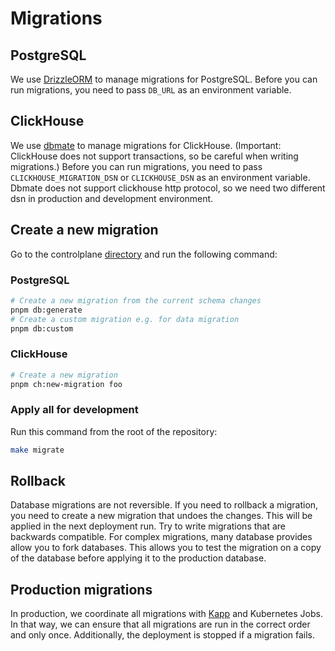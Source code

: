# Migrations

## PostgreSQL

We use [DrizzleORM](https://github.com/drizzle-team/drizzle-orm) to manage migrations for PostgreSQL.
Before you can run migrations, you need to pass `DB_URL` as an environment variable.

## ClickHouse

We use [dbmate](https://github.com/amacneil/dbmate) to manage migrations for ClickHouse. (Important: ClickHouse does not support transactions, so be careful when writing migrations.)
Before you can run migrations, you need to pass `CLICKHOUSE_MIGRATION_DSN` or `CLICKHOUSE_DSN` as an environment variable.
Dbmate does not support clickhouse http protocol, so we need two different dsn in production and development environment.

## Create a new migration

Go to the controlplane [directory](../controlplane) and run the following command:

### PostgreSQL

```sh
# Create a new migration from the current schema changes
pnpm db:generate
# Create a custom migration e.g. for data migration
pnpm db:custom
```

### ClickHouse

```sh
# Create a new migration
pnpm ch:new-migration foo
```

### Apply all for development

Run this command from the root of the repository:

```sh
make migrate
```

## Rollback

Database migrations are not reversible. If you need to rollback a migration, you need to create a new migration that undoes the changes. This will be applied in the next deployment run.
Try to write migrations that are backwards compatible. For complex migrations, many database provides allow you to fork databases. This allows you to test the migration on a copy of the database before applying it to the production database.

## Production migrations

In production, we coordinate all migrations with [Kapp](https://carvel.dev/kapp/) and Kubernetes Jobs. In that way, we can ensure that all migrations are run in the correct order and only once. Additionally, the deployment is stopped if a migration fails.



